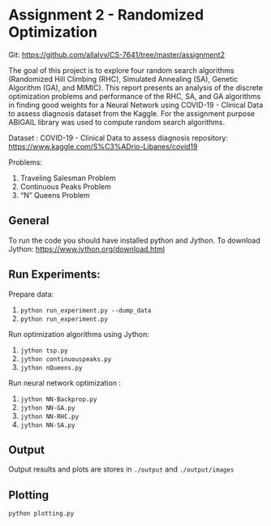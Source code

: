 
# Assignment 2 - Randomized Optimization

Git: https://github.com/allalvv/CS-7641/tree/master/assignment2

The goal of this project is to explore four random search algorithms (Randomized Hill Climbing (RHC), Simulated Annealing (SA), Genetic Algorithm (GA), and MIMIC). This report presents an analysis of the discrete optimization problems and performance of the RHC, SA, and GA algorithms in finding good weights for a Neural Network using COVID-19 - Clinical Data to assess diagnosis dataset from the Kaggle. For the assignment purpose ABIGAIL library was used to compute random search algorithms.

Dataset : COVID-19 - Clinical Data to assess diagnosis repository: https://www.kaggle.com/S%C3%ADrio-Libanes/covid19

Problems: 
1. Traveling Salesman Problem
2. Continuous Peaks Problem 
3. “N” Queens Problem



## General

To run the code you should have installed python and Jython. To download Jython: https://www.jython.org/download.html


## Run Experiments:
Prepare data:
1. `python run_experiment.py --dump_data`
2. `python run_experiment.py`

Run optimization algorithms using Jython: 
1. `jython tsp.py`
2. `jython continuouspeaks.py `
3. `jython nQueens.py`


Run neural network optimization :
1. `jython NN-Backprop.py`
2. `jython NN-GA.py`
3. `jython NN-RHC.py`
4. `jython NN-SA.py`
 


## Output
Output results and plots are stores in `./output` and `./output/images` 

## Plotting

`python plotting.py`


